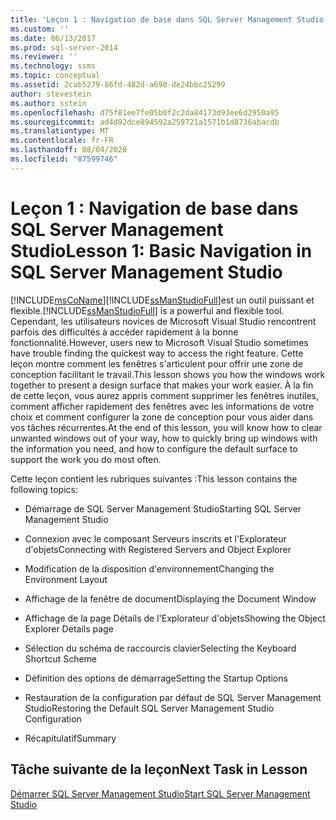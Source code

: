 ```yaml
---
title: 'Leçon 1 : Navigation de base dans SQL Server Management Studio | Microsoft Docs'
ms.custom: ''
ms.date: 06/13/2017
ms.prod: sql-server-2014
ms.reviewer: ''
ms.technology: ssms
ms.topic: conceptual
ms.assetid: 2cab5279-86fd-482d-a690-de24bbc25299
author: stevestein
ms.author: sstein
ms.openlocfilehash: d75f81ee7fe05b0f2c2da84173d93ee6d2950a95
ms.sourcegitcommit: ad4d92dce894592a259721a1571b1d8736abacdb
ms.translationtype: MT
ms.contentlocale: fr-FR
ms.lasthandoff: 08/04/2020
ms.locfileid: "87599746"
---
```

# <a name="lesson-1-basic-navigation-in-sql-server-management-studio"></a><span data-ttu-id="101b1-102">Leçon 1 : Navigation de base dans SQL Server Management Studio</span><span class="sxs-lookup"><span data-stu-id="101b1-102">Lesson 1: Basic Navigation in SQL Server Management Studio</span></span>
  [!INCLUDE[msCoName](../../includes/msconame-md.md)]<span data-ttu-id="101b1-103">[!INCLUDE[ssManStudioFull](../../includes/ssmanstudiofull-md.md)]est un outil puissant et flexible.</span><span class="sxs-lookup"><span data-stu-id="101b1-103">[!INCLUDE[ssManStudioFull](../../includes/ssmanstudiofull-md.md)] is a powerful and flexible tool.</span></span> <span data-ttu-id="101b1-104">Cependant, les utilisateurs novices de Microsoft Visual Studio rencontrent parfois des difficultés à accéder rapidement à la bonne fonctionnalité.</span><span class="sxs-lookup"><span data-stu-id="101b1-104">However, users new to Microsoft Visual Studio sometimes have trouble finding the quickest way to access the right feature.</span></span> <span data-ttu-id="101b1-105">Cette leçon montre comment les fenêtres s'articulent pour offrir une zone de conception facilitant le travail.</span><span class="sxs-lookup"><span data-stu-id="101b1-105">This lesson shows you how the windows work together to present a design surface that makes your work easier.</span></span> <span data-ttu-id="101b1-106">À la fin de cette leçon, vous aurez appris comment supprimer les fenêtres inutiles, comment afficher rapidement des fenêtres avec les informations de votre choix et comment configurer la zone de conception pour vous aider dans vos tâches récurrentes.</span><span class="sxs-lookup"><span data-stu-id="101b1-106">At the end of this lesson, you will know how to clear unwanted windows out of your way, how to quickly bring up windows with the information you need, and how to configure the default surface to support the work you do most often.</span></span>  
  
 <span data-ttu-id="101b1-107">Cette leçon contient les rubriques suivantes :</span><span class="sxs-lookup"><span data-stu-id="101b1-107">This lesson contains the following topics:</span></span>  
  
-   <span data-ttu-id="101b1-108">Démarrage de SQL Server Management Studio</span><span class="sxs-lookup"><span data-stu-id="101b1-108">Starting SQL Server Management Studio</span></span>  
  
-   <span data-ttu-id="101b1-109">Connexion avec le composant Serveurs inscrits et l'Explorateur d'objets</span><span class="sxs-lookup"><span data-stu-id="101b1-109">Connecting with Registered Servers and Object Explorer</span></span>  
  
-   <span data-ttu-id="101b1-110">Modification de la disposition d'environnement</span><span class="sxs-lookup"><span data-stu-id="101b1-110">Changing the Environment Layout</span></span>  
  
-   <span data-ttu-id="101b1-111">Affichage de la fenêtre de document</span><span class="sxs-lookup"><span data-stu-id="101b1-111">Displaying the Document Window</span></span>  
  
-   <span data-ttu-id="101b1-112">Affichage de la page Détails de l'Explorateur d'objets</span><span class="sxs-lookup"><span data-stu-id="101b1-112">Showing the Object Explorer Details page</span></span>  
  
-   <span data-ttu-id="101b1-113">Sélection du schéma de raccourcis clavier</span><span class="sxs-lookup"><span data-stu-id="101b1-113">Selecting the Keyboard Shortcut Scheme</span></span>  
  
-   <span data-ttu-id="101b1-114">Définition des options de démarrage</span><span class="sxs-lookup"><span data-stu-id="101b1-114">Setting the Startup Options</span></span>  
  
-   <span data-ttu-id="101b1-115">Restauration de la configuration par défaut de SQL Server Management Studio</span><span class="sxs-lookup"><span data-stu-id="101b1-115">Restoring the Default SQL Server Management Studio Configuration</span></span>  
  
-   <span data-ttu-id="101b1-116">Récapitulatif</span><span class="sxs-lookup"><span data-stu-id="101b1-116">Summary</span></span>  
  
## <a name="next-task-in-lesson"></a><span data-ttu-id="101b1-117">Tâche suivante de la leçon</span><span class="sxs-lookup"><span data-stu-id="101b1-117">Next Task in Lesson</span></span>  
 [<span data-ttu-id="101b1-118">Démarrer SQL Server Management Studio</span><span class="sxs-lookup"><span data-stu-id="101b1-118">Start SQL Server Management Studio</span></span>](../sql-server-management-studio-ssms.md)  
  
  
